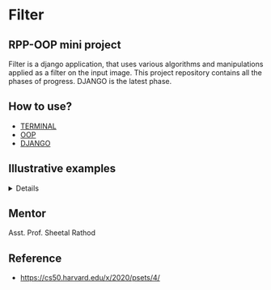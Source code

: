 # Filter

## RPP-OOP mini project

Filter is a django application, that uses various algorithms and manipulations applied as a filter on the input image.
This project repository contains all the phases of progress. DJANGO is the latest phase.

## How to use?

- [TERMINAL](./TERMINAL/README.md)
- [OOP](./OOP/README.md)
- [DJANGO](./DJANGO/README.md)

## Illustrative examples

<details>

| Grayscale                           | Sepia                       |
| ----------------------------------- | --------------------------- |
| ![grayscale](./media/grayscale.bmp) | ![sepia](./media/sepia.bmp) |

| Colour Inversion                                  | Sketch                        |
| ------------------------------------------------- | ----------------------------- |
| ![colour_inversion](./media/colour_inversion.bmp) | ![sketch](./media/sketch.bmp) |

| Mirror Reflection                                   | Water Reflection                                  |
| --------------------------------------------------- | ------------------------------------------------- |
| ![mirror_reflection](./media/mirror_reflection.bmp) | ![water_reflection](./media/water_reflection.bmp) |

| Rotate Left                             | Rotate Right                              |
| --------------------------------------- | ----------------------------------------- |
| ![rotate_left](./media/rotate_left.bmp) | ![rotate_right](./media/rotate_right.bmp) |

| Blur                      | Edge                      |
| ------------------------- | ------------------------- |
| ![blur](./media/blur.bmp) | ![edge](./media/edge.bmp) |

</details>

## Mentor

Asst. Prof. Sheetal Rathod

## Reference

- https://cs50.harvard.edu/x/2020/psets/4/
